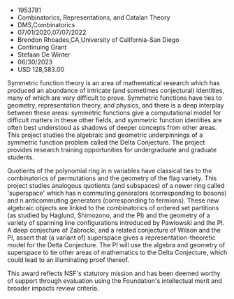 
* 1953781
* Combinatorics, Representations, and Catalan Theory
* DMS,Combinatorics
* 07/01/2020,07/07/2022
* Brendon Rhoades,CA,University of California-San Diego
* Continuing Grant
* Stefaan De Winter
* 06/30/2023
* USD 128,583.00

Symmetric function theory is an area of mathematical research which has produced
an abundance of intricate (and sometimes conjectural) identities, many of which
are very difficult to prove. Symmetric functions have ties to geometry,
representation theory, and physics, and there is a deep interplay between these
areas: symmetric functions give a computational model for difficult matters in
these other fields, and symmetric function identities are often best understood
as shadows of deeper concepts from other areas. This project studies the
algebraic and geometric underpinnings of a symmetric function problem called the
Delta Conjecture. The project provides research training opportunities for
undergraduate and graduate students.

Quotients of the polynomial ring in n variables have classical ties to the
combinatorics of permutations and the geometry of the flag variety. This project
studies analogous quotients (and subspaces) of a newer ring called 'superspace'
which has n commuting generators (corresponding to bosons) and n anticommuting
generators (corresponding to fermions). These new algebraic objects are linked
to the combinatorics of ordered set partitions (as studied by Haglund,
Shimozono, and the PI) and the geometry of a variety of spanning line
configurations introduced by Pawlowski and the PI. A deep conjecture of
Zabrocki, and a related conjecture of Wilson and the PI, assert that (a variant
of) superspace gives a representation-theoretic model for the Delta Conjecture.
The PI will use the algebra and geometry of superspace to tie other areas of
mathematics to the Delta Conjecture, which could lead to an illuminating proof
thereof.

This award reflects NSF's statutory mission and has been deemed worthy of
support through evaluation using the Foundation's intellectual merit and broader
impacts review criteria.
